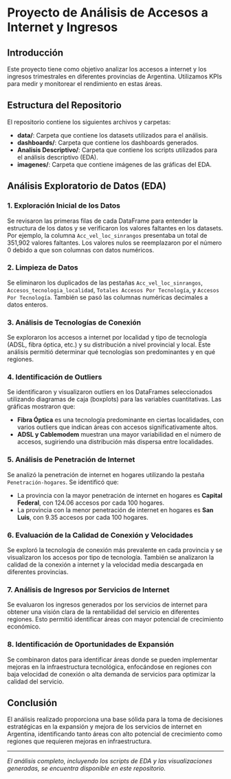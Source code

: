 # Proyecto de Análisis de Accesos a Internet y Ingresos

## Introducción
Este proyecto tiene como objetivo analizar los accesos a internet y los ingresos trimestrales en diferentes provincias de Argentina. Utilizamos KPIs para medir y monitorear el rendimiento en estas áreas.

## Estructura del Repositorio
El repositorio contiene los siguientes archivos y carpetas:

- **data/**: Carpeta que contiene los datasets utilizados para el análisis.
- **dashboards/**: Carpeta que contiene los dashboards generados.
- **Analisis Descriptivo/**: Carpeta que contiene los scripts utilizados para el análisis descriptivo (EDA).
- **imagenes/**: Carpeta que contiene imágenes de las gráficas del EDA.

## Análisis Exploratorio de Datos (EDA)

### 1. Exploración Inicial de los Datos
Se revisaron las primeras filas de cada DataFrame para entender la estructura de los datos y se verificaron los valores faltantes en los datasets. Por ejemplo, la columna `Acc_vel_loc_sinrangos` presentaba un total de 351,902 valores faltantes. Los valores nulos se reemplazaron por el número 0 debido a que son columnas con datos numéricos.

### 2. Limpieza de Datos
Se eliminaron los duplicados de las pestañas `Acc_vel_loc_sinrangos`, `Accesos_tecnologia_localidad`, `Totales Accesos Por Tecnología`, y `Accesos Por Tecnología`. También se pasó las columnas numéricas decimales a datos enteros.

### 3. Análisis de Tecnologías de Conexión
Se exploraron los accesos a internet por localidad y tipo de tecnología (ADSL, fibra óptica, etc.) y su distribución a nivel provincial y local. Este análisis permitió determinar qué tecnologías son predominantes y en qué regiones.

### 4. Identificación de Outliers
Se identificaron y visualizaron outliers en los DataFrames seleccionados utilizando diagramas de caja (boxplots) para las variables cuantitativas. Las gráficas mostraron que:

- **Fibra Óptica** es una tecnología predominante en ciertas localidades, con varios outliers que indican áreas con accesos significativamente altos.
- **ADSL y Cablemodem** muestran una mayor variabilidad en el número de accesos, sugiriendo una distribución más dispersa entre localidades.

### 5. Análisis de Penetración de Internet
Se analizó la penetración de internet en hogares utilizando la pestaña `Penetración-hogares`. Se identificó que:

- La provincia con la mayor penetración de internet en hogares es **Capital Federal**, con 124.06 accesos por cada 100 hogares.
- La provincia con la menor penetración de internet en hogares es **San Luis**, con 9.35 accesos por cada 100 hogares.

### 6. Evaluación de la Calidad de Conexión y Velocidades
Se exploró la tecnología de conexión más prevalente en cada provincia y se visualizaron los accesos por tipo de tecnología. También se analizaron la calidad de la conexión a internet y la velocidad media descargada en diferentes provincias.

### 7. Análisis de Ingresos por Servicios de Internet
Se evaluaron los ingresos generados por los servicios de internet para obtener una visión clara de la rentabilidad del servicio en diferentes regiones. Esto permitió identificar áreas con mayor potencial de crecimiento económico.

### 8. Identificación de Oportunidades de Expansión
Se combinaron datos para identificar áreas donde se pueden implementar mejoras en la infraestructura tecnológica, enfocándose en regiones con baja velocidad de conexión o alta demanda de servicios para optimizar la calidad del servicio.

## Conclusión
El análisis realizado proporciona una base sólida para la toma de decisiones estratégicas en la expansión y mejora de los servicios de internet en Argentina, identificando tanto áreas con alto potencial de crecimiento como regiones que requieren mejoras en infraestructura.

---

_El análisis completo, incluyendo los scripts de EDA y las visualizaciones generadas, se encuentra disponible en este repositorio._
